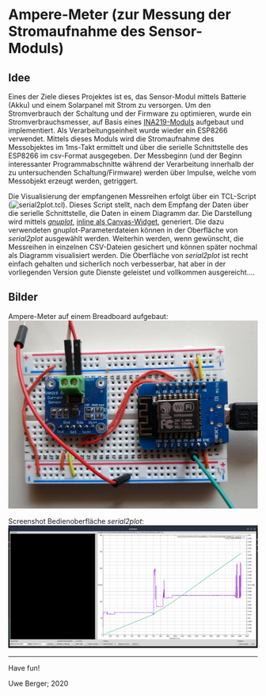 # Ampere-Meter (zur Messung der Stromaufnahme des Sensor-Moduls)

## Idee
Eines der Ziele dieses Projektes ist es, das Sensor-Modul mittels Batterie (Akku) und einem Solarpanel mit Strom zu versorgen. Um den Stromverbrauch der Schaltung und der Firmware zu optimieren, wurde ein Stromverbrauchsmesser, auf Basis eines [INA219-Moduls](https://learn.adafruit.com/adafruit-ina219-current-sensor-breakout?view=all) aufgebaut und implementiert. Als Verarbeitungseinheit wurde wieder ein ESP8266 verwendet. Mittels dieses Moduls wird die Stromaufnahme des Messobjektes im 1ms-Takt ermittelt und über die serielle Schnittstelle des ESP8266 im csv-Format ausgegeben. Der Messbeginn (und der Beginn interessanter Programmabschnitte während der Verarbeitung innerhalb der zu untersuchenden Schaltung/Firmware) werden über Impulse, welche vom Messobjekt erzeugt werden, getriggert. 

Die Visualisierung der empfangenen Messreihen erfolgt über ein TCL-Script (![serial2plot.tcl](URL)). Dieses Script stellt, nach dem Empfang der Daten über die serielle Schnittstelle, die Daten in einem Diagramm dar. Die Darstellung wird mittels [*gnuplot*](http://www.gnuplot.info/), [inline als Canvas-Widget](http://wiki.bralug.de/Tcl/Tk-Benutzeroberfl%C3%A4chen_f%C3%BCr_gnuplot_programmieren), generiert. Die dazu verwendeten gnuplot-Parameterdateien können in der Oberfläche von *serial2plot* ausgewählt werden. Weiterhin werden, wenn gewünscht, die Messreihen in einzelnen CSV-Dateien gesichert und können später nochmal als Diagramm visualisiert werden. Die Oberfläche von *serial2plot* ist recht einfach gehalten und sicherlich noch verbesserbar, hat aber in der vorliegenden Version gute Dienste geleistet und vollkommen ausgereicht....


## Bilder

Ampere-Meter auf einem Breadboard aufgebaut:
![Alt-Text](../images/ammeter.png)

Screenshot Bedienoberfläche *serial2plot*:
![Alt-Text](../images/serial2plot.png)

---------
Have fun!

Uwe Berger; 2020
